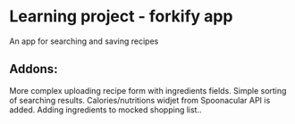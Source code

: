 # Learning project - forkify app
An app for searching and saving recipes
## Addons:
More complex uploading recipe form with ingredients fields. Simple sorting of searching results. Calories/nutritions widjet from Spoonacular API is added. Adding ingredients to mocked shopping list..